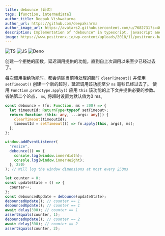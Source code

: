 ```yaml
---
title: debounce [调试]
tags: [function, intermediate]
author_title: Deepak Vishwakarma
author_url: https://github.com/deepakshrma
author_image_url: https://avatars2.githubusercontent.com/u/7682731?s=400
description: Implementation of "debounce" in typescript, javascript and deno.
image: https://www.positronx.io/wp-content/uploads/2018/11/positronx-banner-1152-1.jpg
---
```


![TS](https://img.shields.io/badge/supports-typescript-blue.svg?style=flat-square)
![JS](https://img.shields.io/badge/supports-javascript-yellow.svg?style=flat-square)
![Deno](https://img.shields.io/badge/supports-deno-green.svg?style=flat-square)

创建一个拒绝的函数，延迟调用提供的功能，直到自上次调用以来至少已经过去了。

每次调用拒绝功能时，都会清除当前待处理的超时 `clearTimeout()` 并使用 `setTimeout()` 创建一个新的超时，延迟调用该功能至少 `ms` 毫秒已经过去了。 使用 `Function.prototype.apply()` 应用 `this` 该功能的上下文并提供必要的参数。
省略第二个论点， `ms`, 将超时设置为默认值为0 ms。

```ts title="typescript"
const debounce = (fn: Function, ms = 300) => {
  let timeoutId: ReturnType<typeof setTimeout>;
  return function (this: any, ...args: any[]) {
    clearTimeout(timeoutId);
    timeoutId = setTimeout(() => fn.apply(this, args), ms);
  };
};
```

```ts title="typescript"
window.addEventListener(
  "resize",
  debounce(() => {
    console.log(window.innerWidth);
    console.log(window.innerHeight);
  }, 250)
); // Will log the window dimensions at most every 250ms

let counter = 0;
const updateState = () => {
  counter++;
};
const debouncedUpdate = debounce(updateState);
debouncedUpdate(); // counter == 1
debouncedUpdate(); // counter == 1
await delay(300); // counter == 1
assertEquals(counter, 1);
debouncedUpdate(); // counter == 2
await delay(300); // counter == 2
assertEquals(counter, 2);
```
